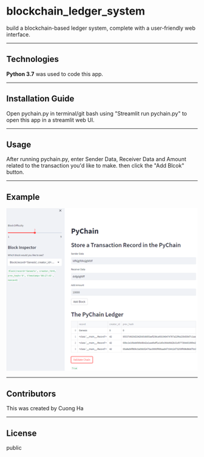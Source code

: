 # blockchain_ledger_system
build a blockchain-based ledger system, complete with a user-friendly web interface.

---

## Technologies

**Python 3.7** was used to code this app.  

---

## Installation Guide

Open pychain.py in terminal/git bash using "Streamlit run pychain.py" to open this app in a streamlit web UI.

---

## Usage

After running pychain.py, enter Sender Data, Receiver Data and Amount related to the transaction you'd like to make.  then click the "Add Blcok" button.

---

## Example
![screenshot](screenshot.png)


---
## Contributors

This was created by Cuong Ha

---

## License

public